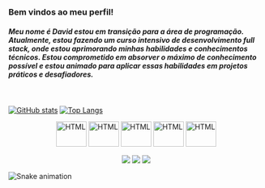 ### Bem vindos ao meu perfil! 
##### Meu nome é David estou em transição para a área de programação. Atualmente, estou fazendo um curso intensivo de desenvolvimento full stack, onde estou aprimorando minhas habilidades e conhecimentos técnicos. Estou comprometido em absorver o máximo de conhecimento possível e estou animado para aplicar essas habilidades em projetos práticos e desafiadores.

<br>

[![GitHub stats](https://github-readme-stats.vercel.app/api?username=devlmdavid&count_private=true&show_icons=true&theme=tokyonight&bg_color=00000000&hide_border=true&rank_icon=github)](https://github.com/devlmdavid/github-readme-stats)
[![Top Langs](https://github-readme-stats.vercel.app/api/top-langs/?username=devlmdavid&theme=tokyonight&bg_color=00000000&hide_border=true&layout=donut)](https://github.com/rafael-sobrinho/github-readme-stats)

<div align="center" style="display: inline_block">
<img align="center" alt="HTML" height="50" width="60" src="https://cdn.jsdelivr.net/gh/devicons/devicon/icons/html5/html5-original.svg" />
<img align="center" alt="HTML" height="50" width="60" src="https://cdn.jsdelivr.net/gh/devicons/devicon/icons/css3/css3-original.svg" />
<img align="center" alt="HTML" height="50" width="60" src="https://cdn.jsdelivr.net/gh/devicons/devicon/icons/javascript/javascript-original.svg" />
<img align="center" alt="HTML" height="50" width="60" src="https://cdn.jsdelivr.net/gh/devicons/devicon/icons/git/git-original.svg" />
<img align="center" alt="HTML" height="50" width="60" src="https://cdn.jsdelivr.net/gh/devicons/devicon/icons/github/github-original.svg" />
</div>
<br>
<div align="center" style="display: inline_block">
   <a href="https://www.linkedin.com/in/david-lm-augusto/" target="_blank"><img src="https://img.shields.io/badge/LinkedIn-0077B5?style=for-the-badge&logo=linkedin&logoColor=white" target="_blank"></a>
  <a href="mailto:david.lm.augusto@gmail.com" target="_blank"><img src="https://img.shields.io/badge/Gmail-D14836?style=for-the-badge&logo=gmail&logoColor=white" target="_blank"></a>
  <a href="https://www.instagram.com/david_agst/" target="_blank"><img src="https://img.shields.io/badge/Instagram-E4405F?style=for-the-badge&logo=instagram&logoColor=white" target="_blank"></a>
</div>

![Snake animation](https://github.com/devlmdavid/devlmdavid/blob/main/cobrinha_darkmode.svg)
